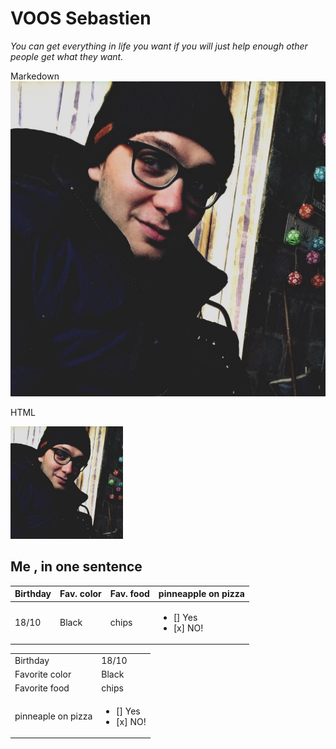 #  VOOS Sebastien 
*You can get everything in life you want if you will just help enough other people get what they want.*

Markedown
![MOI ;)](12140062_10204994154402098_6147677458600442170_o.jpg )

HTML

<img src="12140062_10204994154402098_6147677458600442170_o.jpg" alt="moi" width="180">

## Me , in one sentence 


Birthday   |Fav. color   |Fav. food   |pinneapple on pizza| 
|---|---|---|---|
|18/10   |Black   |chips   |<ul><li>[] Yes</li><li>[x] NO!</li></ul>|

|   |   |
|---|---|
|Birthday|18/10|
|Favorite color|Black|
|Favorite food|chips|
|pinneaple on pizza|<ul><li>[] Yes</li><li>[x] NO!</li></ul>|